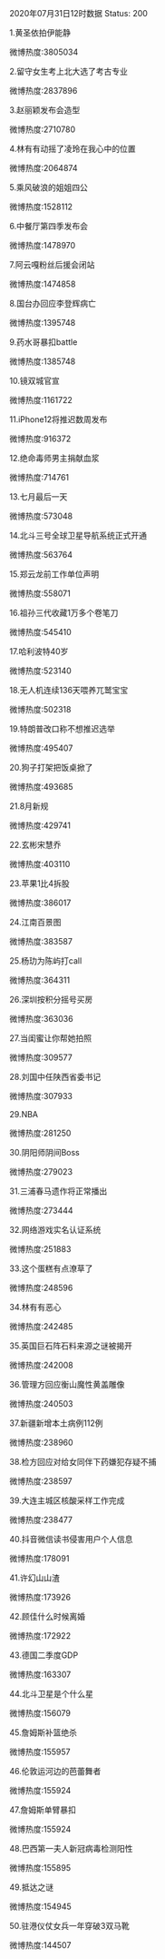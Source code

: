 2020年07月31日12时数据
Status: 200

1.黄圣依拍伊能静

微博热度:3805034

2.留守女生考上北大选了考古专业

微博热度:2837896

3.赵丽颖发布会造型

微博热度:2710780

4.林有有动摇了凌玲在我心中的位置

微博热度:2064874

5.乘风破浪的姐姐四公

微博热度:1528112

6.中餐厅第四季发布会

微博热度:1478970

7.阿云嘎粉丝后援会闭站

微博热度:1474858

8.国台办回应李登辉病亡

微博热度:1395748

9.药水哥暴扣battle

微博热度:1385748

10.镜双城官宣

微博热度:1161722

11.iPhone12将推迟数周发布

微博热度:916372

12.绝命毒师男主捐献血浆

微博热度:714761

13.七月最后一天

微博热度:573048

14.北斗三号全球卫星导航系统正式开通

微博热度:563764

15.郑云龙前工作单位声明

微博热度:558071

16.祖孙三代收藏1万多个卷笔刀

微博热度:545410

17.哈利波特40岁

微博热度:523140

18.无人机连续136天喂养兀鹫宝宝

微博热度:502318

19.特朗普改口称不想推迟选举

微博热度:495407

20.狗子打架把饭桌掀了

微博热度:493685

21.8月新规

微博热度:429741

22.玄彬宋慧乔

微博热度:403110

23.苹果1比4拆股

微博热度:386017

24.江南百景图

微博热度:383587

25.杨玏为陈屿打call

微博热度:364311

26.深圳按积分摇号买房

微博热度:363036

27.当闺蜜让你帮她拍照

微博热度:309577

28.刘国中任陕西省委书记

微博热度:307933

29.NBA

微博热度:281250

30.阴阳师阴间Boss

微博热度:279023

31.三浦春马遗作将正常播出

微博热度:273444

32.网络游戏实名认证系统

微博热度:251883

33.这个蛋糕有点潦草了

微博热度:248596

34.林有有恶心

微博热度:242485

35.英国巨石阵石料来源之谜被揭开

微博热度:242008

36.管理方回应衡山魔性黄盖雕像

微博热度:240503

37.新疆新增本土病例112例

微博热度:238960

38.检方回应对给女同伴下药嫌犯存疑不捕

微博热度:238597

39.大连主城区核酸采样工作完成

微博热度:238477

40.抖音微信读书侵害用户个人信息

微博热度:178091

41.许幻山山渣

微博热度:173926

42.顾佳什么时候离婚

微博热度:172922

43.德国二季度GDP

微博热度:163307

44.北斗卫星是个什么星

微博热度:156079

45.詹姆斯补篮绝杀

微博热度:155957

46.伦敦运河边的芭蕾舞者

微博热度:155924

47.詹姆斯单臂暴扣

微博热度:155924

48.巴西第一夫人新冠病毒检测阳性

微博热度:155895

49.抵达之谜

微博热度:154945

50.驻港仪仗女兵一年穿破3双马靴

微博热度:144507

